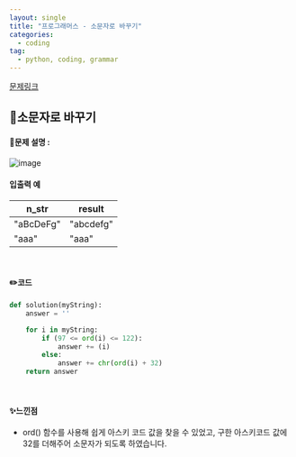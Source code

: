 ```yaml
---
layout: single
title: "프로그래머스 - 소문자로 바꾸기"
categories: 
  - coding
tag:
  - python, coding, grammar
--- 
```

[문제링크](https://school.programmers.co.kr/learn/courses/30/lessons/181876)  

## 📌소문자로 바꾸기
#### 📖문제 설명 :  
![image](./image/programmers.png)


#### 입출력 예  

|n_str|result|
|---|---|
|"aBcDeFg"|"abcdefg"|
|"aaa"|"aaa"|  


<br>

#### ✏️코드
```python
def solution(myString):
    answer = ''

    for i in myString:
        if (97 <= ord(i) <= 122):
            answer += (i)
        else:
            answer += chr(ord(i) + 32)
    return answer
```

<br>

#### ✨느낀점 
- ord() 함수를 사용해 쉽게 아스키 코드 값을 찾을 수 있었고, 구한 아스키코드 값에 32를 더해주어
  소문자가 되도록 하였습니다. 
  
